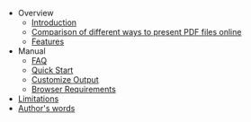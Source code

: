  - Overview
   - [Introduction](https://github.com/coolwanglu/pdf2htmlEX/wiki/Introduction)
   - [Comparison of different ways to present PDF files online](https://github.com/coolwanglu/pdf2htmlEX/wiki/Comparison)
   - [Features](https://github.com/coolwanglu/pdf2htmlEX/wiki/Feature-List)
 - Manual
   - [FAQ](https://github.com/coolwanglu/pdf2htmlEX/wiki/FAQ)
   - [Quick Start](https://github.com/coolwanglu/pdf2htmlEX/wiki/QuickStart)
   - [Customize Output](https://github.com/coolwanglu/pdf2htmlEX/wiki/Customize-Output)
   - [Browser Requirements](https://github.com/coolwanglu/pdf2htmlEX/wiki/Browser-Requirements)
 - [Limitations](https://github.com/coolwanglu/pdf2htmlEX/wiki/Limitations)
 - [Author's words](https://github.com/coolwanglu/pdf2htmlEX/wiki/Author%27s-Words)
